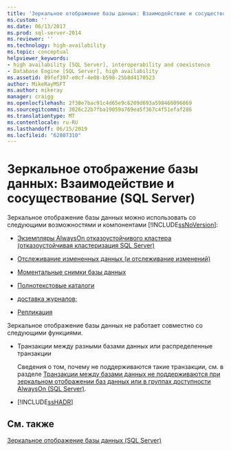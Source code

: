 ```yaml
---
title: 'Зеркальное отображение базы данных: Взаимодействие и сосуществование (SQL Server) | Документация Майкрософт'
ms.custom: ''
ms.date: 06/13/2017
ms.prod: sql-server-2014
ms.reviewer: ''
ms.technology: high-availability
ms.topic: conceptual
helpviewer_keywords:
- high availability [SQL Server], interoperability and coexistence
- Database Engine [SQL Server], high availability
ms.assetid: 89fef397-e0cf-4e08-b598-25b8d4170523
author: MikeRayMSFT
ms.author: mikeray
manager: craigg
ms.openlocfilehash: 2f38e7bac91c4d65e9c6209d693a598466096069
ms.sourcegitcommit: 3026c22b7fba19059a769ea5f367c4f51efaf286
ms.translationtype: MT
ms.contentlocale: ru-RU
ms.lasthandoff: 06/15/2019
ms.locfileid: "62807310"
---
```

# <a name="database-mirroring-interoperability-and-coexistence-sql-server"></a>Зеркальное отображение базы данных: Взаимодействие и сосуществование (SQL Server)
  Зеркальное отображение базы данных можно использовать со следующими возможностями и компонентами [!INCLUDE[ssNoVersion](../../includes/ssnoversion-md.md)]:  
  
-   [Экземпляры AlwaysOn отказоустойчивого кластера (отказоустойчивая кластеризация SQL Server)](database-mirroring-and-sql-server-failover-cluster-instances.md)  
  
-   [Отслеживание измененных данных (и отслеживание изменений)](../../relational-databases/track-changes/change-data-capture-and-other-sql-server-features.md)  
  
-   [Моментальные снимки базы данных](../../relational-databases/databases/database-snapshots-sql-server.md)  
  
-   [Полнотекстовые каталоги](database-mirroring-and-full-text-catalogs-sql-server.md)  
  
-   [доставка журналов;](database-mirroring-and-log-shipping-sql-server.md)  
  
-   [Репликация](database-mirroring-and-replication-sql-server.md)  
  
 Зеркальное отображение базы данных не работает совместно со следующими функциями.  
  
-   Транзакции между разными базами данных или распределенные транзакции  
  
     Сведения о том, почему не поддерживаются такие транзакции, см. в разделе [Транзакции между базами данных не поддерживаются при зеркальном отображении баз данных или в группах доступности AlwaysOn (SQL Server)](../availability-groups/windows/transactions-always-on-availability-and-database-mirroring.md).  
  
-   [!INCLUDE[ssHADR](../../includes/sshadr-md.md)]  
  
## <a name="see-also"></a>См. также  
 [Зеркальное отображение базы данных (SQL Server)](database-mirroring-sql-server.md)  
  
  
